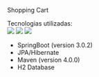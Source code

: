 Shopping Cart 

Tecnologias utilizadas: 
<br>
<img src="https://img.shields.io/badge/Java-ED8B00?style=for-the-badge&logo=openjdk&logoColor=white"> 
<img src="https://img.shields.io/badge/Spring-6DB33F?style=for-the-badge&logo=spring&logoColor=white"> 
<img src="https://img.shields.io/badge/Hibernate-59666C?style=for-the-badge&logo=Hibernate&logoColor=white">
- SpringBoot (version 3.0.2)
- JPA/Hibernate
- Maven (version 4.0.0)
- H2 Database
